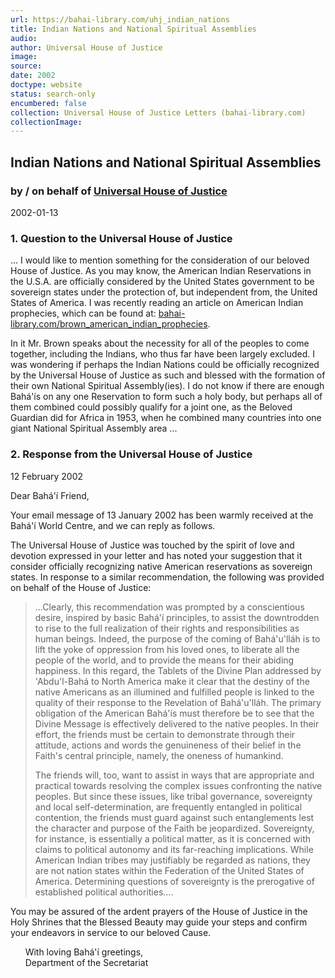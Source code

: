 ```yaml
---
url: https://bahai-library.com/uhj_indian_nations
title: Indian Nations and National Spiritual Assemblies
audio: 
author: Universal House of Justice
image: 
source: 
date: 2002
doctype: website
status: search-only
encumbered: false
collection: Universal House of Justice Letters (bahai-library.com)
collectionImage: 
---
```



## Indian Nations and National Spiritual Assemblies

### by / on behalf of [Universal House of Justice](https://bahai-library.com/author/Universal+House+of+Justice)

2002-01-13


### 1\. Question to the Universal House of Justice

... I would like to mention something for the consideration of our beloved House of Justice. As you may know, the American Indian Reservations in the U.S.A. are officially considered by the United States government to be sovereign states under the protection of, but independent from, the United States of America. I was recently reading an article on American Indian prophecies, which can be found at: [bahai-library.com/brown\_american\_indian_prophecies](http://bahai-library.com/brown_american_indian_prophecies).  
  
In it Mr. Brown speaks about the necessity for all of the peoples to come together, including the Indians, who thus far have been largely excluded. I was wondering if perhaps the Indian Nations could be officially recognized by the Universal House of Justice as such and blessed with the formation of their own National Spiritual Assembly(ies). I do not know if there are enough Bahá'ís on any one Reservation to form such a holy body, but perhaps all of them combined could possibly qualify for a joint one, as the Beloved Guardian did for Africa in 1953, when he combined many countries into one giant National Spiritual Assembly area ...

### 2\. Response from the Universal House of Justice

12 February 2002  
  
Dear Bahá'í Friend,

Your email message of 13 January 2002 has been warmly received at the Bahá'í World Centre, and we can reply as follows.  
  
The Universal House of Justice was touched by the spirit of love and devotion expressed in your letter and has noted your suggestion that it consider officially recognizing native American reservations as sovereign states. In response to a similar recommendation, the following was provided on behalf of the House of Justice:

> ...Clearly, this recommendation was prompted by a conscientious desire, inspired by basic Bahá'í principles, to assist the downtrodden to rise to the full realization of their rights and responsibilities as human beings. Indeed, the purpose of the coming of Bahá'u'lláh is to lift the yoke of oppression from his loved ones, to liberate all the people of the world, and to provide the means for their abiding happiness. In this regard, the Tablets of the Divine Plan addressed by 'Abdu'l-Bahá to North America make it clear that the destiny of the native Americans as an illumined and fulfilled people is linked to the quality of their response to the Revelation of Bahá'u'lláh. The primary obligation of the American Bahá'ís must therefore be to see that the Divine Message is effectively delivered to the native peoples. In their effort, the friends must be certain to demonstrate through their attitude, actions and words the genuineness of their belief in the Faith's central principle, namely, the oneness of humankind.  
>   
> The friends will, too, want to assist in ways that are appropriate and practical towards resolving the complex issues confronting the native peoples. But since these issues, like tribal governance, sovereignty and local self-determination, are frequently entangled in political contention, the friends must guard against such entanglements lest the character and purpose of the Faith be jeopardized. Sovereignty, for instance, is essentially a political matter, as it is concerned with claims to political autonomy and its far-reaching implications. While American Indian tribes may justifiably be regarded as nations, they are not nation states within the Federation of the United States of America. Determining questions of sovereignty is the prerogative of established political authorities....

You may be assured of the ardent prayers of the House of Justice in the Holy Shrines that the Blessed Beauty may guide your steps and confirm your endeavors in service to our beloved Cause.  
  
      With loving Bahá'í greetings,  
      Department of the Secretariat